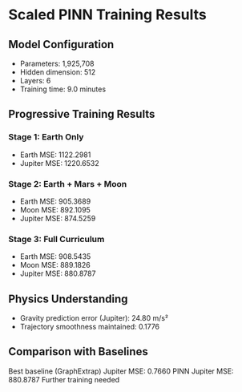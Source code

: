 
# Scaled PINN Training Results

## Model Configuration
- Parameters: 1,925,708
- Hidden dimension: 512
- Layers: 6
- Training time: 9.0 minutes

## Progressive Training Results

### Stage 1: Earth Only
- Earth MSE: 1122.2981
- Jupiter MSE: 1220.6532

### Stage 2: Earth + Mars + Moon
- Earth MSE: 905.3689
- Moon MSE: 892.1095
- Jupiter MSE: 874.5259

### Stage 3: Full Curriculum
- Earth MSE: 908.5435
- Moon MSE: 889.1826
- Jupiter MSE: 880.8787

## Physics Understanding
- Gravity prediction error (Jupiter): 24.80 m/s²
- Trajectory smoothness maintained: 0.1776

## Comparison with Baselines
Best baseline (GraphExtrap) Jupiter MSE: 0.7660
PINN Jupiter MSE: 880.8787
Further training needed
